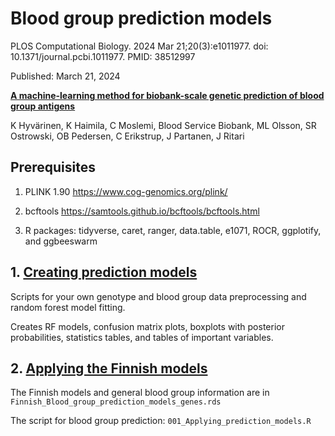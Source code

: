 # Blood group prediction models

PLOS Computational Biology. 2024 Mar 21;20(3):e1011977. doi: 10.1371/journal.pcbi.1011977. PMID: 38512997

Published: March 21, 2024

[**A machine-learning method for biobank-scale genetic prediction of blood group antigens**](https://journals.plos.org/ploscompbiol/article?id=10.1371/journal.pcbi.1011977)

K Hyvärinen, K Haimila, C Moslemi, Blood Service Biobank, ML Olsson, SR Ostrowski, OB Pedersen, C Erikstrup, J Partanen, J Ritari

## Prerequisites

1.  PLINK 1.90 <https://www.cog-genomics.org/plink/>

2.  bcftools <https://samtools.github.io/bcftools/bcftools.html>

3.  R packages: tidyverse, caret, ranger, data.table, e1071, ROCR, ggplotify, and ggbeeswarm

## 1. [Creating prediction models](https://github.com/FRCBS/Blood_group_prediction/tree/main/Creating_prediction_models)

Scripts for your own genotype and blood group data preprocessing and random forest model fitting.

Creates RF models, confusion matrix plots, boxplots with posterior probabilities, statistics tables, and tables of important variables.

## 2. [Applying the Finnish models](https://github.com/FRCBS/Blood_group_prediction/tree/main/Applying_Finnish_bloog_group_prediction_models)

The Finnish models and general blood group information are in `Finnish_Blood_group_prediction_models_genes.rds`

The script for blood group prediction: `001_Applying_prediction_models.R`
